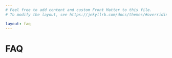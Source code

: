 ```yaml
---
# Feel free to add content and custom Front Matter to this file.
# To modify the layout, see https://jekyllrb.com/docs/themes/#overriding-theme-defaults

layout: faq
---
```



# FAQ